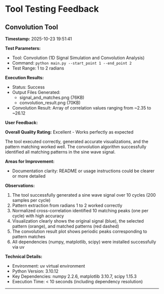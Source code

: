 # Tool Testing Feedback

## Convolution Tool

**Timestamp:** 2025-10-23 19:51:41

**Test Parameters:**
- Tool: Convolution (1D Signal Simulation and Convolution Analysis)
- Command: `python main.py --start_point 1 --end_point 2`
- Test Range: 1 to 2 radians

**Execution Results:**
- Status: Success
- Output Files Generated:
  - signal_and_matches.png (76KB)
  - convolution_result.png (70KB)
- Convolution Result: Array of correlation values ranging from ~2.35 to ~26.12

**User Feedback:**

**Overall Quality Rating:** Excellent - Works perfectly as expected

The tool executed correctly, generated accurate visualizations, and the pattern matching worked well. The convolution algorithm successfully identified all matching patterns in the sine wave signal.

**Areas for Improvement:**
- Documentation clarity: README or usage instructions could be clearer or more detailed

**Observations:**
1. The tool successfully generated a sine wave signal over 10 cycles (200 samples per cycle)
2. Pattern extraction from radians 1 to 2 worked correctly
3. Normalized cross-correlation identified 10 matching peaks (one per cycle) with high accuracy
4. Visualization clearly shows the original signal (blue), the selected pattern (orange), and matched patterns (red dashed)
5. The convolution result plot shows periodic peaks corresponding to pattern matches
6. All dependencies (numpy, matplotlib, scipy) were installed successfully via uv

**Technical Details:**
- Environment: uv virtual environment
- Python Version: 3.10.12
- Key Dependencies: numpy 2.2.6, matplotlib 3.10.7, scipy 1.15.3
- Execution Time: < 10 seconds (including dependency resolution)

---
